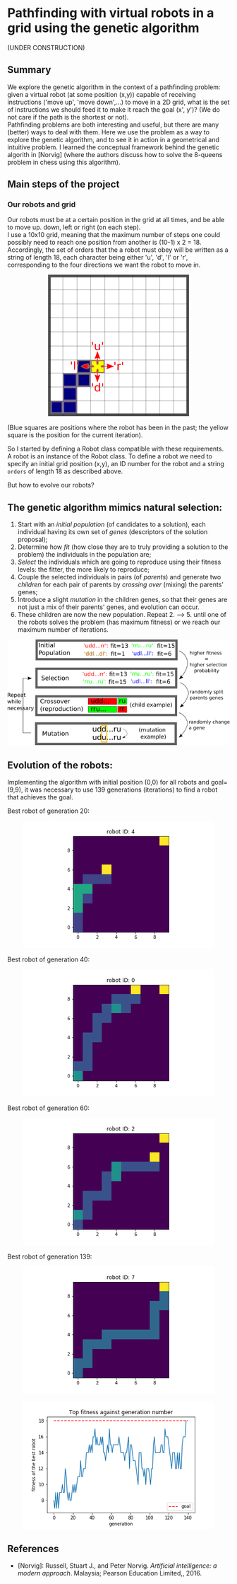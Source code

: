 # Pathfinding with virtual robots in a grid using the genetic algorithm
(UNDER CONSTRUCTION)

## Summary

We explore the genetic algorithm in the context of a pathfinding problem: given a virtual robot (at some position (x,y)) capable of receiving instructions ('move up', 'move down',...) to move in a 2D grid, what is the set of instructions we should feed it to make it reach the goal (x', y')? (We do not care if the path is the shortest or not).   
Pathfinding problems are both interesting and useful, but there are many (better) ways to deal with them.
Here we use the problem as a way to explore the genetic algorithm, and to see it in action in a geometrical and intuitive problem. I learned the conceptual framework behind the genetic algorith in [Norvig] (where the authors discuss how to solve the 8-queens problem in chess using this algorithm).

## Main steps of the project

### Our robots and grid
  
Our robots must be at a certain position in the grid at all times, and be able to move up. down, left or right (on each step).  
I use a 10x10 grid, meaning that the maximum number of steps one could possibly need to reach one position from another is (10-1) x 2 = 18.
Accordingly, the set of orders that the a robot must obey will be written as a string of length 18, each character being either 'u', 'd', 'l' or 'r', corresponding to the four directions we want the robot to move in. 

<p align="center">
  <img src="images/grid.png" alt="hi" class="inline"/>
</p>
(Blue squares are positions where the robot has been in the past; the yellow square is the position for the current iteration).


So I started by defining a Robot class compatible with these requirements.
A robot is an instance of the Robot class.
To define a robot we need to specify an initial grid position (x,y), an ID number for the robot and a string `orders` of length 18 as described above.

But how to evolve our robots?

## The genetic algorithm mimics natural selection:

   1. Start with an *initial population* (of candidates to a solution), each individual having its own set of *genes* (descriptors of the solution proposal);
   2. Determine how *fit* (how close they are to truly providing a solution to the problem) the individuals in the population are;
   3. *Select* the individuals which are going to reproduce using their fitness levels: the fitter, the more likely to reproduce;
   4. Couple the selected individuals in pairs (of *parents*) and generate two *children* for each pair of parents by *crossing over* (mixing) the parents' genes;
   5. Introduce a slight *mutation* in the children genes, so that their genes are not just a mix of their parents' genes, and evolution can occur.
   6. These children are now the new population. Repeat 2. --> 5. until one of the robots solves the problem (has maximum fitness) or we reach our maximum number of iterations.
   
   <p align="center">
  <img src="images/scheme.png" alt="hi" class="inline"/>
</p>


## Evolution of the robots:

Implementing the algorithm with initial position (0,0) for all robots and goal=(9,9), it was necessary to use 139 generations (iterations) to find a robot that achieves the goal.
   
   Best robot of generation 20:
   <p align="center">
  <img src="images/BestRobot20.png" alt="hi" class="inline"/>
</p>

   
   Best robot of generation 40:
   
   <p align="center">
  <img src="images/BestRobot40.png" alt="hi" class="inline"/>
</p>

   
   Best robot of generation 60:
   
   <p align="center">
  <img src="images/BestRobot60.png" alt="hi" class="inline"/>
</p>

   
   Best robot of generation 139:
   
   <p align="center">
  <img src="images/BestRobot139.png" alt="hi" class="inline"/>
</p>

   <p align="center">
  <img src="images/fitness_plot.png" alt="hi" class="inline"/>
</p>

   
   ## References

- [Norvig]: Russell, Stuart J., and Peter Norvig. *Artificial intelligence: a modern approach*. Malaysia; Pearson Education Limited,, 2016.
